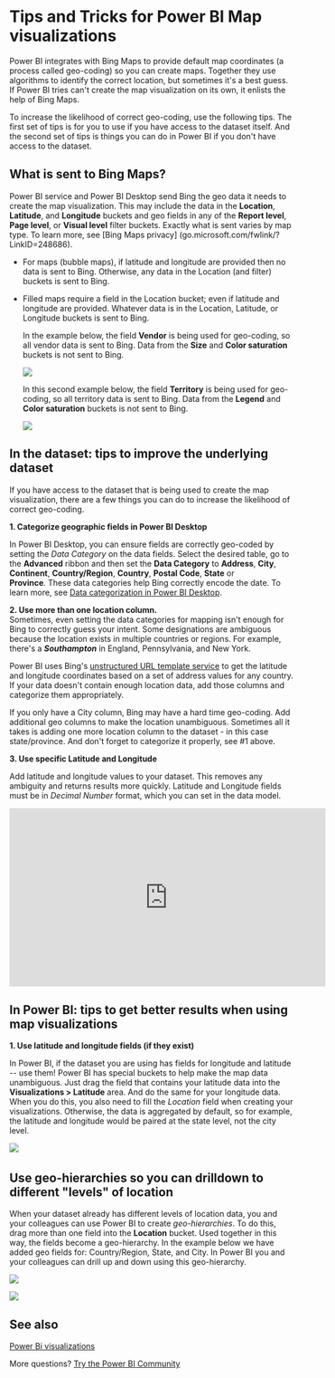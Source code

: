 ﻿<properties
   pageTitle="Tips and Tricks for Power BI Map visualizations"
   description="Tips and Tricks for Power BI Map visualizations"
   services="powerbi"
   documentationCenter=""
   authors="mihart"
   manager="erikre"
   backup=""
   editor=""
   tags=""
   featuredVideoId="ajTPGNpthcg"
   qualityFocus="monitoring"
   qualityDate=""/>

<tags
   ms.service="powerbi"
   ms.devlang="NA"
   ms.topic="article"
   ms.tgt_pltfrm="NA"
   ms.workload="powerbi"
   ms.date="06/22/2017"
   ms.author="mihart"/>

# Tips and Tricks for Power BI Map visualizations

Power BI integrates with Bing Maps to provide default map coordinates (a process called geo-coding) so you can create maps. Together they use algorithms to identify the correct location, but sometimes it's a best guess. If Power BI tries can't create the map visualization on its own, it enlists the help of Bing Maps.  

To increase the likelihood of correct geo-coding, use the following tips. The first set of tips is for you to use if you have access to the dataset itself. And the second set of tips is things you can do in Power BI if you don't have access to the dataset.

##    What is sent to Bing Maps?
Power BI service and Power BI Desktop send Bing the geo data it needs to create the map visualization. This may include the data in the **Location**, **Latitude**, and **Longitude** buckets and geo fields in any of the **Report level**, **Page level**, or **Visual level** filter buckets. Exactly what is sent varies by map type. To learn more, see [Bing Maps privacy] (go.microsoft.com/fwlink/?LinkID=248686). 

-    For maps (bubble maps), if latitude and longitude are provided then no data is sent to Bing. Otherwise, any data in the Location (and filter) buckets is sent to Bing.     
- Filled maps require a field in the Location bucket; even if latitude and longitude are provided. Whatever data is in the Location, Latitude, or Longitude buckets is sent to Bing.

    In the example below, the field **Vendor** is being used for geo-coding, so all vendor data is sent to Bing. Data from the **Size** and **Color saturation** buckets is not sent to Bing.

    ![](media/powerbi-service-tips-and-tricks-for-power-bi-map-visualizations/power-bi-sent-to-bing-new.png)

    In this second example below, the field **Territory** is being used for geo-coding, so all territory data is sent to Bing. Data from the **Legend** and **Color saturation** buckets is not sent to Bing.

    ![](media/powerbi-service-tips-and-tricks-for-power-bi-map-visualizations/power-bi-filled-map.png)


##  In the dataset: tips to improve the underlying dataset

If you have access to the dataset that is being used to create the map visualization, there are a few things you can do to increase the likelihood of correct geo-coding.

**1. Categorize geographic fields in Power BI Desktop**

In Power BI Desktop, you can ensure fields are correctly geo-coded by setting the *Data Category* on the data fields. Select the desired table, go to the **Advanced** ribbon and then set the **Data Category** to **Address**, **City**, **Continent**, **Country/Region**, **Country**, **Postal Code**, **State** or **Province**. These data categories help Bing correctly encode the date. To learn more, see [Data categorization in Power BI Desktop](powerbi-desktop-data-categorization.md).

**2. Use more than one location column.**    
 Sometimes, even setting the data categories for mapping isn't enough for Bing to correctly guess your intent. Some designations are ambiguous because the location exists in multiple countries or regions. For example, there's a ***Southampton*** in England, Pennsylvania, and New York.

Power BI uses Bing's [unstructured URL template service](https://msdn.microsoft.com/library/ff701714.aspx) to get the latitude and longitude coordinates based on a set of address values for any country. If your data doesn't contain enough location data, add those columns and categorize them appropriately.

 If you only have a City column, Bing may have a hard time geo-coding. Add additional geo columns to make the location unambiguous.  Sometimes all it takes is adding one more location column to the dataset - in this case state/province. And don't forget to categorize it properly, see #1 above.

**3. Use specific Latitude and Longitude**

Add latitude and longitude values to your dataset. This removes any ambiguity and returns results more quickly. Latitude and Longitude fields must be in *Decimal Number* format, which you can set in the data model.

<iframe width="560" height="315" src="https://www.youtube.com/embed/ajTPGNpthcg" frameborder="0" allowfullscreen></iframe>


## In Power BI: tips to get better results when using map visualizations

**1.    Use latitude and longitude fields (if they exist)**

In Power BI, if the dataset you are using has fields for longitude and latitude -- use them!  Power BI has special buckets to help make the map data unambiguous. Just drag the field that contains your latitude data into the **Visualizations > Latitude** area.  And do the same for your longitude data. When you do this, you also need to fill the *Location* field when creating your visualizations. Otherwise, the data is aggregated by default, so for example, the latitude and longitude would be paired at the state level, not the city level.

![](media/powerbi-service-tutorial-filled-maps-choropleths/PBI_Latitude.png) 

## Use geo-hierarchies so you can drilldown to different "levels" of location

When your dataset already has different levels of location data, you and your colleagues can use Power BI to create *geo-hierarchies*. To do this, drag more than one field into the **Location** bucket. Used together in this way, the fields become a geo-hierarchy. In the example below we have added geo fields for: Country/Region, State, and City. In Power BI you and your colleagues can drill up and down using this geo-hierarchy.

  ![](media/powerbi-service-tips-and-tricks-for-power-bi-map-visualizations/power-bi-hierarchy.png)

   ![](media/powerbi-service-tips-and-tricks-for-power-bi-map-visualizations/power-bi-geo.gif)

## See also

[Power Bi visualizations](powerbi-service-visualizations-for-reports.md)

More questions? [Try the Power BI Community](http://community.powerbi.com/)
